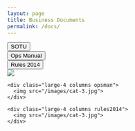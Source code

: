 ```yaml
---
layout: page
title: Business Documents
permalink: /docs/
---
```


<div class="row">

  <div class="columns large-4">
     <button class="filter-button individual button active" id="sotu">SOTU</button>
  </div>
  
  <div class="columns large-4">   
     <button class="filter-button individual button active" id="opsman">Ops Manual</button>
  </div>   
   
  <div class="columns large-4">  
     <button class="filter-button individual button active" id="rules">Rules 2014</button>
  </div>

</div> <!-- close row -->




<div class="row">
    <div class="large-4 columns sotu">
      <img src="/images/cat-3.jpg">
    </div>

    <div class="large-4 columns opsman">
      <img src="/images/cat-3.jpg">
    </div>

    <div class="large-4 columns rules2014">
      <img src="/images/cat-3.jpg">
    </div>

</div><!-- close row -->






<!--

$(".filter-button").on("click", function(){
  console.log(this.id);
  var className = "." + this.id; 
console.log(className);
$(className).toggle();
//.toggleClass("active")


});
 

 --> 